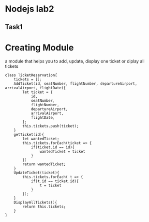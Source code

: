 # Nodejs lab2
## Task1
# Creating Module 
a module that helps you to add, update, display one ticket or diplay all tickets

```Ticket Reservation Module
class TicketReservation{
    tickets = [];
    AddTicket(id, seatNumber, flightNumber, departureAirport, arrivalAirport, flightDate){
        let ticket = {
            id,
            seatNumber,
            flightNumber,
            departureAirport,
            arrivalAirport,
            flightDate,
        };
        this.tickets.push(ticket);
    }
    getTicket(id){
        let wantedTicket;
        this.tickets.forEach(ticket => {
            if(ticket.id == id){
                wantedTicket = ticket
            }
        })
        return wantedTicket;
    }
    UpdateTicket(ticket){
        this.tickets.forEach( t => {
            if(t.id == ticket.id){
                t = ticket
            }
        });
    }
    DisplayAllTickets(){
        return this.tickets;
    }
}

